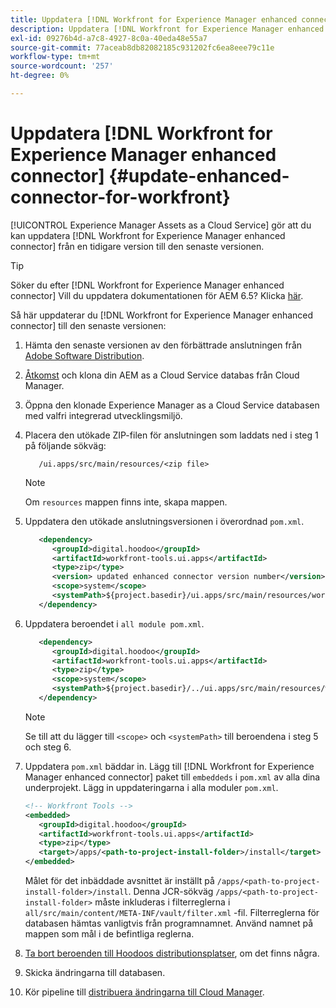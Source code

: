```yaml
---
title: Uppdatera [!DNL Workfront for Experience Manager enhanced connector]
description: Uppdatera [!DNL Workfront for Experience Manager enhanced connector]
exl-id: 09276b4d-a7c8-4927-8c0a-40eda48e55a7
source-git-commit: 77aceab8db82082185c931202fc6ea8eee79c11e
workflow-type: tm+mt
source-wordcount: '257'
ht-degree: 0%

---
```


# Uppdatera [!DNL Workfront for Experience Manager enhanced connector] {#update-enhanced-connector-for-workfront}

[!UICONTROL Experience Manager Assets as a Cloud Service] gör att du kan uppdatera [!DNL Workfront for Experience Manager enhanced connector] från en tidigare version till den senaste versionen.

>[!TIP]
>
>Söker du efter [!DNL Workfront for Experience Manager enhanced connector] Vill du uppdatera dokumentationen för AEM 6.5? Klicka [här](https://experienceleague.adobe.com/docs/experience-manager-65/assets/integrations/workfront-connector-install.html?lang=en##update-enhanced-connector-for-workfront).


Så här uppdaterar du [!DNL Workfront for Experience Manager enhanced connector] till den senaste versionen:

1. Hämta den senaste versionen av den förbättrade anslutningen från [Adobe Software Distribution](https://experience.adobe.com/#/downloads/content/software-distribution/en/aemcloud.html?package=/content/software-distribution/en/details.html/content/dam/aemcloud/public/workfront-tools.ui.apps.zip).

1. [Åtkomst](https://experienceleague.adobe.com/docs/experience-manager-cloud-service/content/implementing/using-cloud-manager/managing-code/accessing-repos.html?lang=en) och klona din AEM as a Cloud Service databas från Cloud Manager.

1. Öppna den klonade Experience Manager as a Cloud Service databasen med valfri integrerad utvecklingsmiljö.

1. Placera den utökade ZIP-filen för anslutningen som laddats ned i steg 1 på följande sökväg:

   ```TXT
      /ui.apps/src/main/resources/<zip file>
   ```

   >[!NOTE]
   >
   >Om `resources` mappen finns inte, skapa mappen.

1. Uppdatera den utökade anslutningsversionen i överordnad `pom.xml`.

   ```XML
      <dependency>
         <groupId>digital.hoodoo</groupId>
         <artifactId>workfront-tools.ui.apps</artifactId>
         <type>zip</type>
         <version> updated enhanced connector version number</version>
         <scope>system</scope>
         <systemPath>${project.basedir}/ui.apps/src/main/resources/workfront-tools.ui.apps.zip</systemPath>
      </dependency>
   ```

1. Uppdatera beroendet i `all module pom.xml`.

   ```XML
      <dependency>
         <groupId>digital.hoodoo</groupId>
         <artifactId>workfront-tools.ui.apps</artifactId>
         <type>zip</type>
         <scope>system</scope>
         <systemPath>${project.basedir}/../ui.apps/src/main/resources/workfront-tools.ui.apps.zip</systemPath>
      </dependency>
   ```

   >[!NOTE]
   >
   >Se till att du lägger till `<scope>` och `<systemPath>` till beroendena i steg 5 och steg 6.

1. Uppdatera `pom.xml` bäddar in. Lägg till [!DNL Workfront for Experience Manager enhanced connector] paket till `embeddeds` i `pom.xml` av alla dina underprojekt. Lägg in uppdateringarna i alla moduler `pom.xml`.

   ```XML
   <!-- Workfront Tools -->
   <embedded>
      <groupId>digital.hoodoo</groupId>
      <artifactId>workfront-tools.ui.apps</artifactId>
      <type>zip</type>
      <target>/apps/<path-to-project-install-folder>/install</target>
   </embedded>
   ```

   Målet för det inbäddade avsnittet är inställt på `/apps/<path-to-project-install-folder>/install`. Denna JCR-sökväg `/apps/<path-to-project-install-folder>` måste inkluderas i filterreglerna i `all/src/main/content/META-INF/vault/filter.xml` -fil. Filterreglerna för databasen hämtas vanligtvis från programnamnet. Använd namnet på mappen som mål i de befintliga reglerna.

1. [Ta bort beroenden till Hoodoos distributionsplatser](remove-external-dependencies.md), om det finns några.

1. Skicka ändringarna till databasen.

1. Kör pipeline till [distribuera ändringarna till Cloud Manager](https://experienceleague.adobe.com/docs/experience-manager-cloud-service/content/implementing/using-cloud-manager/deploy-code.html).
